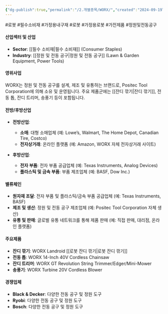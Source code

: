 ```yaml
---
{"dg-publish":true,"permalink":"/2.개별종목/WORX/","created":"2024-09-19T14:36:27.128+09:00","updated":"2025-07-29T21:37:05.401+09:00"}
---
```


#로봇 #필수소비재 #가정용내구재 #로봇 #가정용로봇 #가전제품 #정원및전동공구


#### 산업섹터 및 산업

- **Sector**: [[필수 소비재\|필수 소비재]] (Consumer Staples)
- **Industry**: [[정원 및 전동 공구\|정원 및 전동 공구]] (Lawn & Garden Equipment, Power Tools)

#### 영위사업

WORX는 정원 및 전동 공구를 설계, 제조 및 유통하는 브랜드로, Positec Tool Corporation에 의해 소유 및 운영됩니다. 주요 제품군에는 [[잔디 깎기\|잔디 깎기]], 전동 톱, 잔디 트리머, 송풍기 등이 포함됩니다.

#### 전방/후방산업

- **전방산업**:
    - **소매**: 대형 소매업체 (예: Lowe’s, Walmart, The Home Depot, Canadian Tire, Costco)
    - **전자상거래**: 온라인 플랫폼 (예: Amazon, WORX 자체 전자상거래 사이트)
      
- **후방산업**:
    - **전자 부품**: 전자 부품 공급업체 (예: Texas Instruments, Analog Devices)
    - **플라스틱 및 금속 부품**: 부품 제조업체 (예: BASF, Dow Inc.)

#### 밸류체인

- **원자재 조달**: 전자 부품 및 플라스틱/금속 부품 공급업체 (예: Texas Instruments, BASF)
- **제조 및 생산**: 정원 및 전동 공구 제조업체 (예: Positec Tool Corporation 자체 생산)
- **유통 및 판매**: 글로벌 유통 네트워크를 통해 제품 판매 (예: 직접 판매, 대리점, 온라인 플랫폼)

#### 주요제품

- **잔디 깎기**: WORX Landroid [[로봇 잔디 깎기\|로봇 잔디 깎기]]
- **전동 톱**: WORX 14-Inch 40V Cordless Chainsaw
- **잔디 트리머**: WORX GT Revolution String Trimmer/Edger/Mini-Mower
- **송풍기**: WORX Turbine 20V Cordless Blower

#### 경쟁업체

- **Black & Decker**: 다양한 전동 공구 및 정원 도구
- **Ryobi**: 다양한 전동 공구 및 정원 도구
- **Bosch**: 다양한 전동 공구 및 정원 도구